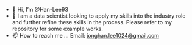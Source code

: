 - 👋 Hi, I’m @Han-Lee93
- 🌱 I am a data scientist looking to apply my skills into the industry role and further refine these skills in the process. Please refer to my repository for some example works. 
- 📫 How to reach me ...
  Email: jonghan.lee1024@gmail.com

<!---
Han-Lee93/Han-Lee93 is a ✨ special ✨ repository because its `README.md` (this file) appears on your GitHub profile.
You can click the Preview link to take a look at your changes.
--->
